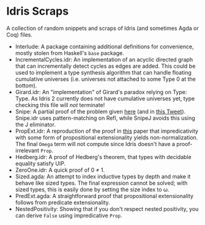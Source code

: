 # Idris Scraps

A collection of random snippets and scraps of Idris (and sometimes Agda or Coq) files.

* Interlude: A package containing additional definitions for convenience, mostly stolen from Haskell's `base` package.
* IncrementalCycles.idr: An implementation of an acyclic directed graph that can incrementally detect cycles as edges are added.
  This could be used to implement a type synthesis algorithm that can handle floating cumulative universes
  (i.e. universes not attached to some Type 0 at the bottom).
* Girard.idr: An "implementation" of Girard's paradox relying on Type: Type.
  As Idris 2 currently does not have cumulative universes yet, type checking this file will *not* terminate!
* Snipe: A partial proof of the problem given [here](https://sympa.inria.fr/sympa/arc/coq-club/2020-10/msg00010.html)
  (and in [this Tweet](https://twitter.com/TaliaRinger/status/1314805118299037696)).
  Snipe.idr uses pattern-matching on Refl, while SnipeJ avoids this using the J eliminator.
* PropExt.idr: A reproduction of the proof in [this](https://doi.org/10.23638/LMCS-16(2:14)2020) paper
  that impredicativity with some form of propositional extensionality yields non-normalization.
  The final `Omega` term will not compute since Idris doesn't have a proof-irrelevant `Prop`.
* Hedberg.idr: A proof of Hedberg's theorem, that types with decidable equality satisfy UIP.
* ZeroOne.idr: A quick proof of 0 ≠ 1.
* Sized.agda: An attempt to index inductive types by depth and make it behave like sized types.
  The final expression cannot be solved; with sized types, this is easily done by setting the size index to ω.
* PredExt.agda: A straightforward proof that propositional extensionality follows from predicate extensionality.
* NestedPositivity: Showing that if you don't respect nested positivity, you can derive `False` using impredicative `Prop`.
